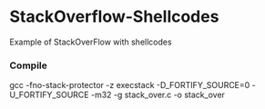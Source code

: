 # StackOverflow-Shellcodes
Example of StackOverFlow with shellcodes
### Compile
gcc -fno-stack-protector -z execstack -D_FORTIFY_SOURCE=0 -U_FORTIFY_SOURCE -m32 -g stack_over.c -o stack_over


